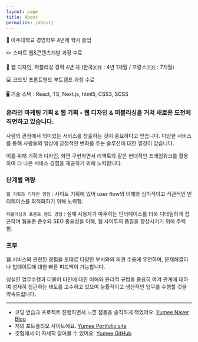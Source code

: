 ```yaml
---
layout: page
title: About
permalink: /about/
---
```


📖 아주대학교 경영학부 4년제 학사 졸업

✏️ 스마트 웹&콘텐츠개발 과정 수료

🏢 웹 디자인, 퍼블리싱 경력 4년 차 (한국🇰🇷 : 4년 1개월 / 프랑스🇫🇷 : 7개월)

💻 코드잇 프론트엔드 부트캠프 과정 수료

🖥️ 기술 스택 : React, TS, Next.js, html5, CSS3, SCSS

### 온라인 마케팅 기획 & 웹 기획 - 웹 디자인 & 퍼블리싱을 거쳐 새로운 도전에 직면하고 있습니다.

사람의 관점에서 의미있는 서비스를 창출하는 것이 중요하다고 믿습니다.
다양한 서비스를 통해 사람들의 일상에 긍정적인 변화를 주는 솔루션에 대한 열정이 있습니다.

이를 위해 기획과 디자인, 화면 구현하면서 리액트와 같은 현대적인 프레임워크를 활용하여 더 나은 서비스 경험을 제공하기 위해 노력합니다.

### 단계별 역량

`웹 기획과 디자인 경험` : 사이트 기획에 있어 user flow의 이해와 심미적이고 직관적인 인터페이스를 최적화하기 위해 노력함.

`퍼블리싱과 프론트 엔드 경험` : 실제 사용자가 마주하는 인터페이스를 더욱 디테일하게 접근하며 웹표준 준수와 SEO 중요성을 이해, 웹 사이투의 품질을 향상시키기 위해 주력함.

### 포부

웹 서비스와 관련된 경험을 토대로 다양한 부서와의 의견 수용에 유연하며, 문제해결이나 업데이트에 대한 빠른 피드백이 가능합니다.

성실한 업무수행과 더불어 타인에 대한 이해와 윤리적 규범을 중요히 여겨 관계에 대하여 섬세히 접근하는 태도를 고수하고 있으며 능률적이고 생산적인 업무를 수행할 것을 약속드립니다.

---

- 코딩 연습과 프로젝트 진행하면서 느낀 점들을 솔직하게 적었어요. [Yumee Naver Blog]
- 저의 포트폴리오 사이트에요. [Yumee Portfolio site]
- 깃헙에서 더 자세히 알아볼 수 있어요. [Yumee GitHub]

[Yumee Naver Blog]: https://blog.naver.com/hello_world_yum
[Yumee Portfolio site]: https://github.com/jekyll/jekyll
[Yumee GitHub]: https://github.com/yumi-kim-0827
